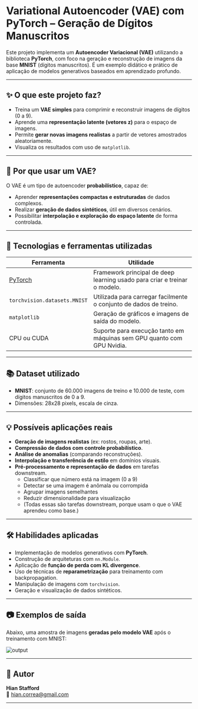 # Variational Autoencoder (VAE) com PyTorch – Geração de Dígitos Manuscritos

Este projeto implementa um **Autoencoder Variacional (VAE)** utilizando a biblioteca **PyTorch**, com foco na geração e reconstrução de imagens da base **MNIST** (dígitos manuscritos). É um exemplo didático e prático de aplicação de modelos generativos baseados em aprendizado profundo.

---

## ✨ O que este projeto faz?

- Treina um **VAE simples** para comprimir e reconstruir imagens de dígitos (0 a 9).
- Aprende uma **representação latente (vetores z)** para o espaço de imagens.
- Permite **gerar novas imagens realistas** a partir de vetores amostrados aleatoriamente.
- Visualiza os resultados com uso de `matplotlib`.

---

## 🧠 Por que usar um VAE?

O VAE é um tipo de autoencoder **probabilístico**, capaz de:
- Aprender **representações compactas e estruturadas** de dados complexos.
- Realizar **geração de dados sintéticos**, útil em diversos cenários.
- Possibilitar **interpolação e exploração do espaço latente** de forma controlada.

---

## 🚀 Tecnologias e ferramentas utilizadas

| Ferramenta | Utilidade |
|-----------|-----------|
| [PyTorch](https://pytorch.org) | Framework principal de deep learning usado para criar e treinar o modelo. |
| `torchvision.datasets.MNIST` | Utilizada para carregar facilmente o conjunto de dados de treino. |
| `matplotlib` | Geração de gráficos e imagens de saída do modelo. |
| CPU ou CUDA | Suporte para execução tanto em máquinas sem GPU quanto com GPU Nvidia. |

---

## 📚 Dataset utilizado

- **MNIST**: conjunto de 60.000 imagens de treino e 10.000 de teste, com dígitos manuscritos de 0 a 9.
- Dimensões: 28x28 pixels, escala de cinza.

---

## 💡 Possíveis aplicações reais

- **Geração de imagens realistas** (ex: rostos, roupas, arte).
- **Compressão de dados com controle probabilístico**.
- **Análise de anomalias** (comparando reconstruções).
- **Interpolação e transferência de estilo** em domínios visuais.
- **Pré-processamento e representação de dados** em tarefas downstream.
    - Classificar que número está na imagem (0 a 9)
    - Detectar se uma imagem é anômala ou corrompida
    - Agrupar imagens semelhantes
    - Reduzir dimensionalidade para visualização
    - (Todas essas são tarefas downstream, porque usam o que o VAE aprendeu como base.)

---

## 🛠️ Habilidades aplicadas

- Implementação de modelos generativos com **PyTorch**.
- Construção de arquiteturas com `nn.Module`.
- Aplicação de **função de perda com KL divergence**.
- Uso de técnicas de **reparametrização** para treinamento com backpropagation.
- Manipulação de imagens com `torchvision`.
- Geração e visualização de dados sintéticos.

---

## 📷 Exemplos de saída

Abaixo, uma amostra de imagens **geradas pelo modelo VAE** após o treinamento com MNIST:

![output](https://github.com/user-attachments/assets/0ec4d76b-fd32-4ccc-b3e0-cc496051c3c1)

---

## 👤 Autor

**Hian Stafford**  
📧 [hian.correa@gmail.com](mailto:hian.correa@gmail.com)

---
